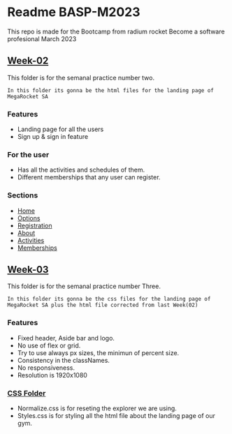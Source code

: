 # Readme BASP-M2023
This repo is made for the Bootcamp from radium rocket Become a software profesional March 2023 


## [Week-02](https://github.com/Roberto-Orazi/BaSP-M2023/tree/main/Week-02)  
This folder is for the semanal practice number two.

```
In this folder its gonna be the html files for the landing page of MegaRocket SA
```

### Features

- Landing page for all the users
- Sign up & sign in feature
  
### For the user

- Has all the activities and schedules of them.
- Different memberships that any user can register.

### Sections

- [Home](https://github.com/Roberto-Orazi/BaSP-M2023/blob/main/Week-02/index.html#L72)
- [Options](https://github.com/Roberto-Orazi/BaSP-M2023/blob/main/Week-02/index.html#L85)
- [Registration](https://github.com/Roberto-Orazi/BaSP-M2023/blob/main/Week-02/index.html#L111)
- [About](https://github.com/Roberto-Orazi/BaSP-M2023/blob/main/Week-02/index.html#L168)
- [Activities](https://github.com/Roberto-Orazi/BaSP-M2023/blob/main/Week-02/index.html#L176)
- [Memberships](https://github.com/Roberto-Orazi/BaSP-M2023/blob/main/Week-02/index.html#L213)

## [Week-03](https://github.com/Roberto-Orazi/BaSP-M2023/tree/main/Week-03)  
This folder is for the semanal practice number Three.

```
In this folder its gonna be the css files for the landing page of MegaRocket SA plus the html file corrected from last Week(02)
```

### Features

- Fixed header, Aside bar and logo.
- No use of flex or grid.
- Try to use always px sizes, the minimun of percent size.
- Consistency in the classNames.
- No responsiveness.
- Resolution is 1920x1080

### [CSS Folder](https://github.com/Roberto-Orazi/BaSP-M2023/tree/main/week-03/css)

- Normalize.css is for reseting the explorer we are using.
- Styles.css is for styling all the html file about the landing page of our gym.